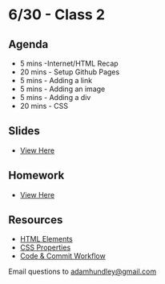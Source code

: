 # 6/30 - Class 2

## Agenda

* 5 mins -Internet/HTML Recap
* 20 mins - Setup Github Pages
* 5 mins - Adding a link
* 5 mins - Adding an image
* 5 mins - Adding a div
* 20 mins - CSS

## Slides
* [View Here](https://www.icloud.com/keynote/0f3wcsNET3Bzx0EiWQd-mONSw#fare%5Fharbor%5Fclass%5Ftwo)

## Homework
* [View Here]()

## Resources

* [HTML Elements](http://www.w3schools.com/tags/ref_byfunc.asp)
* [CSS Properties](http://www.w3schools.com/cssref/default.asp)
* [Code & Commit Workflow]()

Email questions to adamhundley@gmail.com
